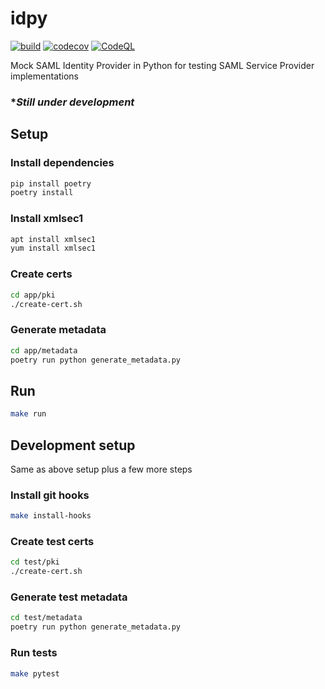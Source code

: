 # idpy
[![build](https://github.com/doshmajhan/idpy/actions/workflows/build.yml/badge.svg)](https://github.com/doshmajhan/idpy/actions/workflows/build.yml)
[![codecov](https://codecov.io/gh/doshmajhan/idpy/branch/main/graph/badge.svg?token=DL4ST9THVL)](https://codecov.io/gh/doshmajhan/idpy)
[![CodeQL](https://github.com/doshmajhan/idpy/actions/workflows/codeql-analysis.yml/badge.svg)](https://github.com/doshmajhan/idpy/actions/workflows/codeql-analysis.yml)

Mock SAML Identity Provider in Python for testing SAML Service Provider implementations

### **Still under development*

## Setup
### Install dependencies
```bash
pip install poetry
poetry install
```
### Install xmlsec1
```bash
apt install xmlsec1
yum install xmlsec1
```

### Create certs
```bash
cd app/pki
./create-cert.sh
```

### Generate metadata
```bash
cd app/metadata
poetry run python generate_metadata.py
```

## Run
```bash
make run
```

## Development setup
Same as above setup plus a few more steps

### Install git hooks
```bash
make install-hooks
```

### Create test certs
```bash
cd test/pki
./create-cert.sh
```

### Generate test metadata
```bash
cd test/metadata
poetry run python generate_metadata.py
```

### Run tests
```bash
make pytest
```